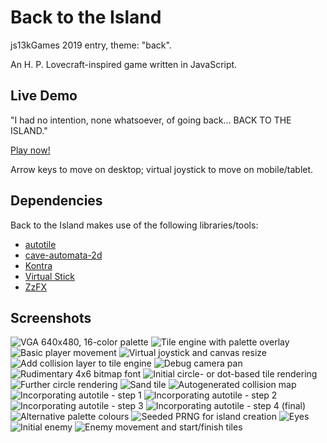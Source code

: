 Back to the Island
==================

js13kGames 2019 entry, theme: "back".

An H. P. Lovecraft-inspired game written in JavaScript.

Live Demo
---------

"I had no intention, none whatsoever, of going back... BACK TO THE ISLAND."

[Play now!](https://ajbkr.github.io/back/)

Arrow keys to move on desktop; virtual joystick to move on mobile/tablet.

Dependencies
------------

Back to the Island makes use of the following libraries/tools:

* [autotile](https://www.npmjs.com/package/autotile)
* [cave-automata-2d](https://www.npmjs.com/package/cave-automata-2d)
* [Kontra](https://straker.github.io/kontra/)
* [Virtual Stick](https://www.npmjs.com/package/virtual-stick)
* [ZzFX](http://www.3d2k.com/js/zzfx/)

Screenshots
-----------

![VGA 640x480, 16-color palette](screenshots/000.png "VGA 640x480, 16-color palette")
![Tile engine with palette overlay](screenshots/001.png "Tile engine with palette overlay")
![Basic player movement](screenshots/002.png "Basic player movement")
![Virtual joystick and canvas resize](screenshots/003.png "Virtual joystick and canvas resize")
![Add collision layer to tile engine](screenshots/004.png "Add collision layer to tile engine")
![Debug camera pan](screenshots/005.png "Debug camera pan")
![Rudimentary 4x6 bitmap font](screenshots/006.png "Rudimentary 4x6 bitmap font")
![Initial circle- or dot-based tile rendering](screenshots/007.png "Initial circle- or dot-based tile rendering")
![Further circle rendering](screenshots/008.png "Further circle rendering")
![Sand tile](screenshots/009.png "Sand tile")
![Autogenerated collision map](screenshots/010.png "Autogenerated collision map")
![Incorporating autotile - step 1](screenshots/011.png "Incorporating autotile - step 1")
![Incorporating autotile - step 2](screenshots/012.png "Incorporating autotile - step 2")
![Incorporating autotile - step 3](screenshots/013.png "Incorporating autotile - step 3")
![Incorporating autotile - step 4 (final)](screenshots/014.png "Incorporating autotile - step 4 (final)")
![Alternative palette colours](screenshots/015.png "Alternative palette colours")
![Seeded PRNG for island creation](screenshots/016.png "Seeded PRNG for island creation")
![Eyes](screenshots/017.png "Eyes")
![Initial enemy](screenshots/018.png "Initial enemy")
![Enemy movement and start/finish tiles](screenshots/019.png "Enemy movement and start/finish tiles")
